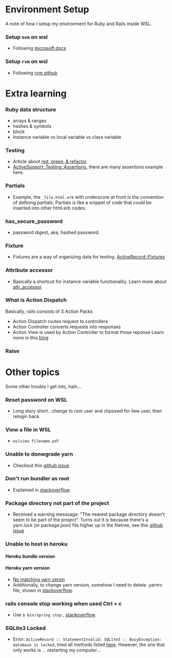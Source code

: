 # Environment Setup
A note of how I setup my environment for Ruby and Rails inside WSL.

### Setup `nvm` on wsl
- Following [microsoft docs](https://docs.microsoft.com/en-us/windows/dev-environment/javascript/nodejs-on-wsl)

### Setup `rvm` on wsl
- Following [rvm github](https://github.com/rvm/ubuntu_rvm)





# Extra learning

### Ruby data structure
- arrays & ranges
- hashes & symbols
- block 
- Instance variable vs local variable vs class variable

### Testing
- Article about [red, green, & refactor](https://www.codecademy.com/article/tdd-red-green-refactor)
- [ActiveSupport::Testing::Assertions](https://api.rubyonrails.org/v5.2/classes/ActiveSupport/Testing/Assertions.html), there are many assertions example here.

### Partials
- Example, the `_file.html.erb` with underscore at front is the convention of defining partials. Partials is like a snippet of code that could be inserted into other html.erb codes.

### has_secure_password
- password digest, aka, hashed password.

### Fixture
- Fixtures are a way of organizing data for testing. [ActiveRecord::Fixtures](https://api.rubyonrails.org/v3.1/classes/ActiveRecord/Fixtures.html)

### Attribute accessor
- Basically a shortcut for instance variable functionality. Learn more about [attr_accessor](https://www.rubyguides.com/2018/11/attr_accessor/)

### What is Action Dispatch
Basically, rails consists of 3 Action Packs
- Action Dispatch routes request to controllers
- Action Controller converts requests into responses
- Action View is used by Action Controller to format those reponse
Learn more in this [blog](http://dylanninin.com/blog/2013/11/26/rails4_ad_ac.html)

### Raise





# Other topics
Some other trouble I get into, haih...

### Reset password on WSL
- Long story short.. change to root user and chpsswd for liew user, then relogin back.

### View a file in WSL
- `wslview filename.pdf`

### Unable to donwgrade yarn
- Checkout this [github issue](https://github.com/yarnpkg/berry/issues/3180)

### Don't run bundler as root
- Explained in [stackoverflow](https://stackoverflow.com/questions/25437817/dont-run-bundler-as-root-what-is-the-exact-difference-made-by-using-root#:~:text=If%20you%20run%20ruby%20bundler,root%20users%20on%20this%20machine.).

### Package directory not part of the project
- Received a warning messsage: "The nearest package directory doesn't seem to be part of the project". Turns out it is because there's a yarn.lock (or package.json) file higher up in the filetree, see this [github issue](https://github.com/yarnpkg/berry/issues/2212)

### Unable to host in heroku
#### Heroku bundle version
#### Heroku yarn version
- [No matching yarn versin](https://help.heroku.com/8MEL050H/why-is-my-node-js-build-failing-because-of-no-matching-yarn-versions)
- Additionally, to change yarn version, somehow I need to delete .yarnrc file, shown in [stackoverflow](https://stackoverflow.com/questions/54567872/outdated-yarn-lockfile-error-on-deploying-app-on-heroku).

### rails console stop working when used Ctrl + c 
- Use `$ bin/spring stop` , [stackoverflow](https://stackoverflow.com/questions/25027284/ruby-on-rails-console-is-hanging-when-loading)

### SQLite3 Locked
- Error: `ActiveRecord :: StatementInvalid: SQLite3 :: BusyException: database is locked`, tried all methods listed [here](https://linuxtut.com/en/fbb4cb2d4c392063c9a9/). However, the one that only works is ... restarting my computer...
